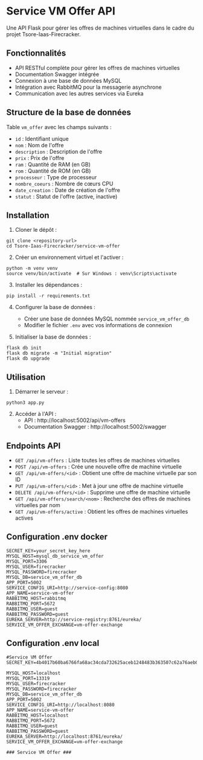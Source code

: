 # Service VM Offer API

Une API Flask pour gérer les offres de machines virtuelles dans le cadre du projet Tsore-Iaas-Firecracker.

## Fonctionnalités

- API RESTful complète pour gérer les offres de machines virtuelles
- Documentation Swagger intégrée
- Connexion à une base de données MySQL
- Intégration avec RabbitMQ pour la messagerie asynchrone
- Communication avec les autres services via Eureka

## Structure de la base de données

Table `vm_offer` avec les champs suivants :
- `id` : Identifiant unique
- `nom` : Nom de l'offre
- `description` : Description de l'offre
- `prix` : Prix de l'offre
- `ram` : Quantité de RAM (en GB)
- `rom` : Quantité de ROM (en GB)
- `processeur` : Type de processeur
- `nombre_coeurs` : Nombre de cœurs CPU
- `date_creation` : Date de création de l'offre
- `statut` : Statut de l'offre (active, inactive)

## Installation

1. Cloner le dépôt :
```
git clone <repository-url>
cd Tsore-Iaas-Firecracker/service-vm-offer
```

2. Créer un environnement virtuel et l'activer :
```
python -m venv venv
source venv/bin/activate  # Sur Windows : venv\Scripts\activate
```

3. Installer les dépendances :
```
pip install -r requirements.txt
```

4. Configurer la base de données :
   - Créer une base de données MySQL nommée `service_vm_offer_db`
   - Modifier le fichier `.env` avec vos informations de connexion

5. Initialiser la base de données :
```
flask db init
flask db migrate -m "Initial migration"
flask db upgrade
```

## Utilisation

1. Démarrer le serveur :
```
python3 app.py
```

2. Accéder à l'API :
   - API : http://localhost:5002/api/vm-offers
   - Documentation Swagger : http://localhost:5002/swagger

## Endpoints API

- `GET /api/vm-offers` : Liste toutes les offres de machines virtuelles
- `POST /api/vm-offers` : Crée une nouvelle offre de machine virtuelle
- `GET /api/vm-offers/<id>` : Obtient une offre de machine virtuelle par son ID
- `PUT /api/vm-offers/<id>` : Met à jour une offre de machine virtuelle
- `DELETE /api/vm-offers/<id>` : Supprime une offre de machine virtuelle
- `GET /api/vm-offers/search/<nom>` : Recherche des offres de machines virtuelles par nom
- `GET /api/vm-offers/active` : Obtient les offres de machines virtuelles actives

## Configuration .env docker

```
SECRET_KEY=your_secret_key_here
MYSQL_HOST=mysql_db_service_vm_offer
MYSQL_PORT=3306
MYSQL_USER=firecracker
MYSQL_PASSWORD=firecracker
MYSQL_DB=service_vm_offer_db
APP_PORT=5002
SERVICE_CONFIG_URI=http://service-config:8080
APP_NAME=service-vm-offer
RABBITMQ_HOST=rabbitmq
RABBITMQ_PORT=5672
RABBITMQ_USER=guest
RABBITMQ_PASSWORD=guest
EUREKA_SERVER=http://service-registry:8761/eureka/
SERVICE_VM_OFFER_EXCHANGE=vm-offer-exchange
```

## Configuration .env local

```
#Service VM Offer
SECRET_KEY=4b4017b60ba6766fa68ac34cda732625aceb1248483b363507c62a76aeb0fb3d5df4fbec77ebb94c409294ff1597ac093cee490e1e842674ab3c989a2162b1104214f0c802fe1d3ca8cbc823b162fc6fd986c53147a0a5b23467238feb9ff9c0f92135dbee5710550466a1013b20abd96496f61c1b44d74e9b3438c8fefa89cd

MYSQL_HOST=localhost
MYSQL_PORT=13319
MYSQL_USER=firecracker
MYSQL_PASSWORD=firecracker
MYSQL_DB=service_vm_offer_db
APP_PORT=5002
SERVICE_CONFIG_URI=http://localhost:8080
APP_NAME=service-vm-offer
RABBITMQ_HOST=localhost
RABBITMQ_PORT=5672
RABBITMQ_USER=guest
RABBITMQ_PASSWORD=guest
EUREKA_SERVER=http://localhost:8761/eureka/
SERVICE_VM_OFFER_EXCHANGE=vm-offer-exchange

### Service VM Offer ###
```

